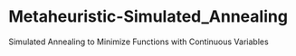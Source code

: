 # Metaheuristic-Simulated_Annealing
Simulated Annealing to Minimize Functions with Continuous Variables
